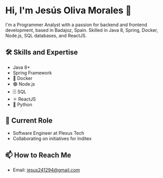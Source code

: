 # Hi, I'm Jesús Oliva Morales 👋

I'm a Programmer Analyst with a passion for backend and frontend development, based in Badajoz, Spain. Skilled in Java 8, Spring, Docker, Node.js, SQL databases, and ReactJS.

## 🛠️ Skills and Expertise
- Java 8+
- Spring Framework
- 🐳 Docker
- 🟢 Node.js
- 🗄️ SQL
- ⚛️ ReactJS
- 🐍 Python

## 💼 Current Role
- Software Engineer at Plexus Tech
- Collaborating on initiatives for Inditex

## 📫 How to Reach Me
- Email: [jesus241294@gmail.com](mailto:jesus241294@gmail.com)


